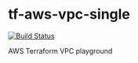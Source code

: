 # tf-aws-vpc-single

[![Build Status](https://travis-ci.org/wheelq/tf-aws-vpc-single.svg?branch=main)](https://travis-ci.org/wheelq/tf-aws-vpc-single)

AWS Terraform VPC playground
